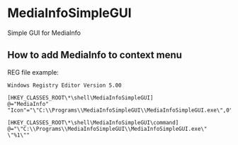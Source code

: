 # MediaInfoSimpleGUI

Simple GUI for MediaInfo

## How to add MediaInfo to context menu

REG file example:

```
Windows Registry Editor Version 5.00

[HKEY_CLASSES_ROOT\*\shell\MediaInfoSimpleGUI]
@="MediaInfo"
"Icon"="\"C:\\Programs\\MediaInfoSimpleGUI\\MediaInfoSimpleGUI.exe\",0"

[HKEY_CLASSES_ROOT\*\shell\MediaInfoSimpleGUI\command]
@="\"C:\\Programs\\MediaInfoSimpleGUI\\MediaInfoSimpleGUI.exe\" \"%1\""


```
